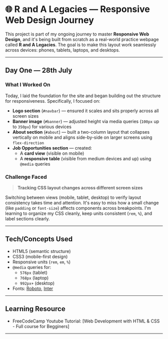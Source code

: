 # 🌐 R and A Legacies — Responsive Web Design Journey

This project is part of my ongoing journey to master **Responsive Web Design**, and it's being built from scratch as a real-world practice webpage called **R and A Legacies**. The goal is to make this layout work seamlessly across devices: phones, tablets, laptops, and desktops.

---

## Day One — 28th July

### What I Worked On

Today, I laid the foundation for the site and began building out the structure for responsiveness. Specifically, I focused on:

- **Logo section** (`#navbar`) — ensured it scales and sits properly across all screen sizes
- **Banner image** (`#banner`) — adjusted height via media queries (`100px` up to `350px`) for various devices
- **About section** (`#about`) — built a two-column layout that collapses vertically on mobile and aligns side-by-side on larger screens using `flex-direction`
- **Job Opportunities section** — created:
  - A **card view** (visible on mobile)
  - A **responsive table** (visible from medium devices and up) using `@media` queries

### Challenge Faced

> **Tracking CSS layout changes across different screen sizes**

Switching between views (mobile, tablet, desktop) to verify layout consistency takes time and attention. It's easy to miss how a small change (like `padding` or `font-size`) affects components across breakpoints. I'm learning to organize my CSS cleanly, keep units consistent (`rem`, `%`), and label sections clearly.

---

## Tech/Concepts Used

- HTML5 (semantic structure)
- CSS3 (mobile-first design)
- Responsive units (`rem`, `em`, `%`)
- `@media` queries for:
  - `576px` (tablet)
  - `768px` (laptop)
  - `992px+` (desktop)
- Fonts: [Roboto](https://fonts.google.com/specimen/Roboto), [Inter](https://fonts.google.com/specimen/Inter)


---

## Learning Resource

- FreeCodeCamp Youtube Tutorial: [Web Development with HTML & CSS - Full course for Begginers]

---

